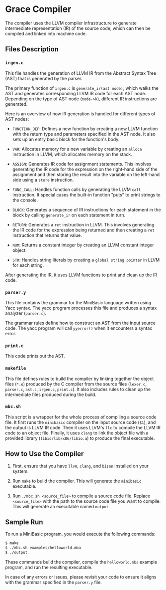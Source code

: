 # Grace Compiler

The compiler uses the LLVM compiler infrastructure to generate intermediate representation (IR) of the source code, which can then be compiled and linked into machine code.

## Files Description

### `irgen.c`

This file handles the generation of LLVM IR from the Abstract Syntax Tree (AST) that is generated by the parser.

The primary function of `irgen.c` is `generate_ir(ast node)`, which walks the AST and generates corresponding LLVM IR code for each AST node. Depending on the type of AST node (`node->k`), different IR instructions are generated.

Here is an overview of how IR generation is handled for different types of AST nodes:

- `FUNCTION_DEF`: Defines a new function by creating a new LLVM function with the return type and parameters specified in the AST node. It also sets up an entry basic block for the function's body.

- `VAR`: Allocates memory for a new variable by creating an `alloca` instruction in LLVM, which allocates memory on the stack.

- `ASSIGN`: Generates IR code for assignment statements. This involves generating the IR code for the expression on the right-hand side of the assignment and then storing the result into the variable on the left-hand side using a `store` instruction.

- `FUNC_CALL`: Handles function calls by generating the LLVM `call` instruction. It special cases the built-in function "puts" to print strings to the console.

- `BLOCK`: Generates a sequence of IR instructions for each statement in the block by calling `generate_ir` on each statement in turn.

- `RETURN`: Generates a `ret` instruction in LLVM. This involves generating the IR code for the expression being returned and then creating a `ret` instruction that returns that value.

- `NUM`: Returns a constant integer by creating an LLVM constant integer object.

- `STR`: Handles string literals by creating a `global string pointer` in LLVM for each string.

After generating the IR, it uses LLVM functions to print and clean up the IR code.

### `parser.y`

This file contains the grammar for the MiniBasic language written using Yacc syntax. The yacc program processes this file and produces a syntax analyzer (`parser.c`).

The grammar rules define how to construct an AST from the input source code. The yacc program will call `yyerror()` when it encounters a syntax error.

### `print.c`
This code prints out the AST.

### `makefile`

This file defines rules to build the compiler by linking together the object files (`*.o`) produced by the C compiler from the source files (`lexer.c`, `parser.c`, `ast.c`, `irgen.c`, `print.c`). It also includes rules to clean up the intermediate files produced during the build.

### `mbc.sh`

This script is a wrapper for the whole process of compiling a source code file. It first runs the `minibasic` compiler on the input source code (`$1`), and the output is LLVM IR code. Then it uses LLVM's `llc` to compile the LLVM IR code to an object file. Finally, it uses `clang` to link the object file with a provided library (`libio/lib/x86/libio.a`) to produce the final executable.

## How to Use the Compiler

1. First, ensure that you have `llvm`, `clang`, and `bison` installed on your system.

2. Run `make` to build the compiler. This will generate the `minibasic` executable.

3. Run `./mbc.sh <source_file>` to compile a source code file. Replace `<source_file>` with the path to the source code file you want to compile. This will generate an executable named `output`. 

## Sample Run
To run a MiniBasic program, you would execute the following commands:

```bash
$ make
$ ./mbc.sh examples/helloworld.mba
$ ./output
```
These commands build the compiler, compile the `helloworld.mba` example program, and run the resulting executable.

In case of any errors or issues, please revisit your code to ensure it aligns with the grammar specified in the `parser.y` file.